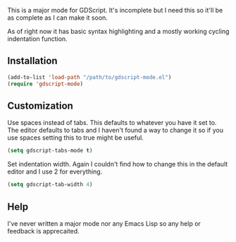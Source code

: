 This is a major mode for GDScript. It's incomplete but I need this so it'll be as complete as I can make it soon. 

As of right now it has basic syntax highlighting and a mostly working cycling indentation function.

## Installation
```lisp
(add-to-list 'load-path "/path/to/gdscript-mode.el")
(require 'gdscript-mode)
```

## Customization
Use spaces instead of tabs. This defaults to whatever you have it set to. The editor defaults to tabs and I haven't found a way to change it so if you use spaces setting this to true might be useful.
```lisp
(setq gdscript-tabs-mode t)
```

Set indentation width. Again I couldn't find how to change this in the default editor and I use 2 for everything. 
```lisp
(setq gdscript-tab-width 4)
```

## Help
I've never written a major mode nor any Emacs Lisp so any help or feedback is apprecaited. 
